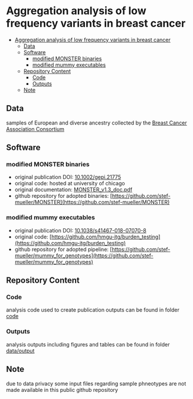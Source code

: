 # Aggregation analysis of low frequency variants in breast cancer

- [Aggregation analysis of low frequency variants in breast cancer](#aggregation-analysis-of-low-frequency-variants-in-breast-cancer)
  - [Data](#data)
  - [Software](#software)
    - [modified MONSTER binaries](#modified-monster-binaries)
    - [modified mummy executables](#modified-mummy-executables)
  - [Repository Content](#repository-content)
    - [Code](#code)
    - [Outputs](#outputs)
  - [Note](#note)


## Data
samples of European and diverse ancestry collected by the [Breast Cancer Association Consortium](http://bcac.ccge.medschl.cam.ac.uk/)

## Software
###  modified MONSTER binaries
- original publication DOI: [10.1002/gepi.21775](https://doi.org/10.1002/gepi.21775)
- original code: hosted at university of chicago    
- original documentation: [MONSTER_v1.3_doc.pdf](https://www.stat.uchicago.edu/~mcpeek/software/MONSTER/MONSTER_v1.3_doc.pdf)   
- github repository for adopted binaries: [https://github.com/stef-mueller/MONSTER](https://github.com/stef-mueller/MONSTER)   

### modified mummy executables
- original publication DOI: [10.1038/s41467-018-07070-8](https://doi.org/10.1038/s41467-018-07070-8)   
- original code: [https://github.com/hmgu-itg/burden_testing](https://github.com/hmgu-itg/burden_testing)   
- github repository for adopted pipeline: [https://github.com/stef-mueller/mummy_for_genotypes](https://github.com/stef-mueller/mummy_for_genotypes)   


## Repository Content
### Code 
analysis code used to create publication outputs can be found in folder [code](code)

### Outputs
analysis outputs including figures and tables can be found in folder [data/output](data/output)

## Note
due to data privacy some input files regarding sample phneotypes are not made available in this public github repository